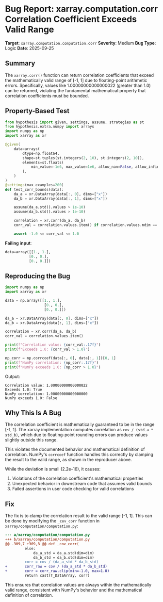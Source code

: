 # Bug Report: xarray.computation.corr Correlation Coefficient Exceeds Valid Range

**Target**: `xarray.computation.computation.corr`
**Severity**: Medium
**Bug Type**: Logic
**Date**: 2025-09-25

## Summary

The `xarray.corr()` function can return correlation coefficients that exceed the mathematically valid range of [-1, 1] due to floating-point arithmetic errors. Specifically, values like 1.00000000000000022 (greater than 1.0) can be returned, violating the fundamental mathematical property that correlation coefficients must be bounded.

## Property-Based Test

```python
from hypothesis import given, settings, assume, strategies as st
from hypothesis.extra.numpy import arrays
import numpy as np
import xarray as xr

@given(
    data=arrays(
        dtype=np.float64,
        shape=st.tuples(st.integers(2, 10), st.integers(2, 10)),
        elements=st.floats(
            min_value=-1e6, max_value=1e6, allow_nan=False, allow_infinity=False
        ),
    )
)
@settings(max_examples=200)
def test_corr_bounds(data):
    da_a = xr.DataArray(data[:, 0], dims=["x"])
    da_b = xr.DataArray(data[:, 1], dims=["x"])

    assume(da_a.std().values > 1e-10)
    assume(da_b.std().values > 1e-10)

    correlation = xr.corr(da_a, da_b)
    corr_val = correlation.values.item() if correlation.values.ndim == 0 else correlation.values

    assert -1.0 <= corr_val <= 1.0
```

**Failing input**:
```python
data=array([[1., 1.],
           [0., 0.],
           [0., 0.]])
```

## Reproducing the Bug

```python
import numpy as np
import xarray as xr

data = np.array([[1., 1.],
                  [0., 0.],
                  [0., 0.]])

da_a = xr.DataArray(data[:, 0], dims=["x"])
da_b = xr.DataArray(data[:, 1], dims=["x"])

correlation = xr.corr(da_a, da_b)
corr_val = correlation.values.item()

print(f"Correlation value: {corr_val:.17f}")
print(f"Exceeds 1.0: {corr_val > 1.0}")

np_corr = np.corrcoef(data[:, 0], data[:, 1])[0, 1]
print(f"NumPy correlation: {np_corr:.17f}")
print(f"NumPy exceeds 1.0: {np_corr > 1.0}")
```

Output:
```
Correlation value: 1.00000000000000022
Exceeds 1.0: True
NumPy correlation: 1.00000000000000000
NumPy exceeds 1.0: False
```

## Why This Is A Bug

The correlation coefficient is mathematically guaranteed to be in the range [-1, 1]. The xarray implementation computes correlation as `cov / (std_a * std_b)`, which due to floating-point rounding errors can produce values slightly outside this range.

This violates the documented behavior and mathematical definition of correlation. NumPy's `corrcoef` function handles this correctly by clamping the result to the valid range, as shown in the reproducer above.

While the deviation is small (2.2e-16), it causes:
1. Violations of the correlation coefficient's mathematical properties
2. Unexpected behavior in downstream code that assumes valid bounds
3. Failed assertions in user code checking for valid correlations

## Fix

The fix is to clamp the correlation result to the valid range [-1, 1]. This can be done by modifying the `_cov_corr` function in `xarray/computation/computation.py`:

```diff
--- a/xarray/computation/computation.py
+++ b/xarray/computation/computation.py
@@ -309,7 +309,8 @@ def _cov_corr(
         else:
             da_a_std = da_a.std(dim=dim)
             da_b_std = da_b.std(dim=dim)
-        corr = cov / (da_a_std * da_b_std)
+        corr_raw = cov / (da_a_std * da_b_std)
+        corr = corr_raw.clip(min=-1.0, max=1.0)
         return cast(T_DataArray, corr)
```

This ensures that correlation values are always within the mathematically valid range, consistent with NumPy's behavior and the mathematical definition of correlation.